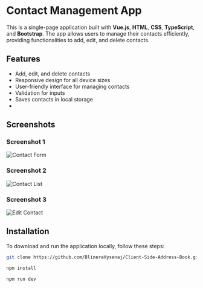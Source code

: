# Contact Management App

This is a single-page application built with **Vue.js**, **HTML**, **CSS**, **TypeScript**, and **Bootstrap**. The app allows users to manage their contacts efficiently, providing functionalities to add, edit, and delete contacts.

## Features
- Add, edit, and delete contacts
- Responsive design for all device sizes
- User-friendly interface for managing contacts
- Validation for inputs
- Saves contacts in local storage
- 
## Screenshots

### Screenshot 1
![Contact Form](https://github.com/user-attachments/assets/1891f097-5db7-4fdd-bd90-dc1b8517290e)

### Screenshot 2
![Contact List](https://github.com/user-attachments/assets/fa12736a-94c3-4a2b-a974-7c9b14fc34d6)

### Screenshot 3
![Edit Contact](https://github.com/user-attachments/assets/1cab1bf2-0097-4b9a-b8a3-757fba980bea)

## Installation

To download and run the application locally, follow these steps:


   ```bash
   git clone https://github.com/BlineraHysenaj/Client-Side-Address-Book.git

   npm install

   npm run dev
